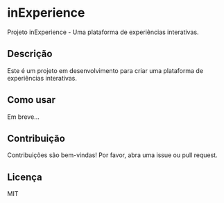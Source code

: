 # inExperience

Projeto inExperience - Uma plataforma de experiências interativas.

## Descrição

Este é um projeto em desenvolvimento para criar uma plataforma de experiências interativas.

## Como usar

Em breve...

## Contribuição

Contribuições são bem-vindas! Por favor, abra uma issue ou pull request.

## Licença

MIT
